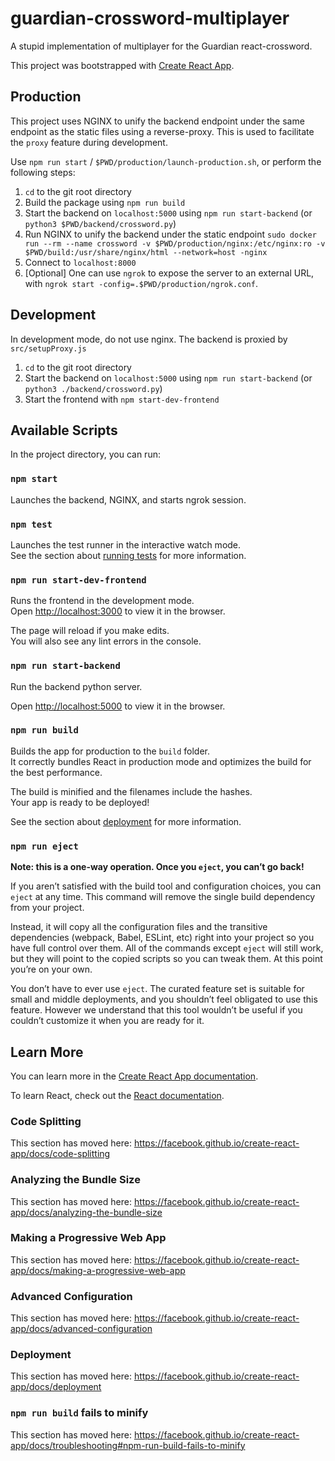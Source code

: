 # guardian-crossword-multiplayer
A stupid implementation of multiplayer for the Guardian react-crossword.

This project was bootstrapped with [Create React App](https://github.com/facebook/create-react-app).

## Production
This project uses NGINX to unify the backend endpoint under the same endpoint as the static files using a reverse-proxy. This is used to facilitate the `proxy` feature during development.

Use `npm run start` / `$PWD/production/launch-production.sh`, or perform the following steps:
1. `cd` to the git root directory
1. Build the package using `npm run build`
1. Start the backend on `localhost:5000` using `npm run start-backend` (or `python3 $PWD/backend/crossword.py`)
1. Run NGINX to unify the backend under the static endpoint 
  `sudo docker run --rm --name crossword -v $PWD/production/nginx:/etc/nginx:ro -v $PWD/build:/usr/share/nginx/html --network=host -nginx`
1. Connect to `localhost:8000`
1. [Optional] One can use `ngrok` to expose the server to an external URL, with `ngrok start -config=.$PWD/production/ngrok.conf`. 


## Development
In development mode, do not use nginx. The backend is proxied by `src/setupProxy.js`

1. `cd` to the git root directory
1. Start the backend on `localhost:5000` using `npm run start-backend` (or `python3 ./backend/crossword.py`)
1. Start the frontend with `npm start-dev-frontend`

## Available Scripts

In the project directory, you can run:

### `npm start`

Launches the backend, NGINX, and starts ngrok session. 

### `npm test`

Launches the test runner in the interactive watch mode.<br />
See the section about [running tests](https://facebook.github.io/create-react-app/docs/running-tests) for more information.

### `npm run start-dev-frontend`

Runs the frontend in the development mode.<br />
Open [http://localhost:3000](http://localhost:3000) to view it in the browser.

The page will reload if you make edits.<br />
You will also see any lint errors in the console.

### `npm run start-backend`

Run the backend python server.  

Open [http://localhost:5000](http://localhost:5000) to view it in the browser.

### `npm run build`

Builds the app for production to the `build` folder.<br />
It correctly bundles React in production mode and optimizes the build for the best performance.

The build is minified and the filenames include the hashes.<br />
Your app is ready to be deployed!

See the section about [deployment](https://facebook.github.io/create-react-app/docs/deployment) for more information.

### `npm run eject`

**Note: this is a one-way operation. Once you `eject`, you can’t go back!**

If you aren’t satisfied with the build tool and configuration choices, you can `eject` at any time. This command will remove the single build dependency from your project.

Instead, it will copy all the configuration files and the transitive dependencies (webpack, Babel, ESLint, etc) right into your project so you have full control over them. All of the commands except `eject` will still work, but they will point to the copied scripts so you can tweak them. At this point you’re on your own.

You don’t have to ever use `eject`. The curated feature set is suitable for small and middle deployments, and you shouldn’t feel obligated to use this feature. However we understand that this tool wouldn’t be useful if you couldn’t customize it when you are ready for it.

## Learn More

You can learn more in the [Create React App documentation](https://facebook.github.io/create-react-app/docs/getting-started).

To learn React, check out the [React documentation](https://reactjs.org/).

### Code Splitting

This section has moved here: https://facebook.github.io/create-react-app/docs/code-splitting

### Analyzing the Bundle Size

This section has moved here: https://facebook.github.io/create-react-app/docs/analyzing-the-bundle-size

### Making a Progressive Web App

This section has moved here: https://facebook.github.io/create-react-app/docs/making-a-progressive-web-app

### Advanced Configuration

This section has moved here: https://facebook.github.io/create-react-app/docs/advanced-configuration

### Deployment

This section has moved here: https://facebook.github.io/create-react-app/docs/deployment

### `npm run build` fails to minify

This section has moved here: https://facebook.github.io/create-react-app/docs/troubleshooting#npm-run-build-fails-to-minify
